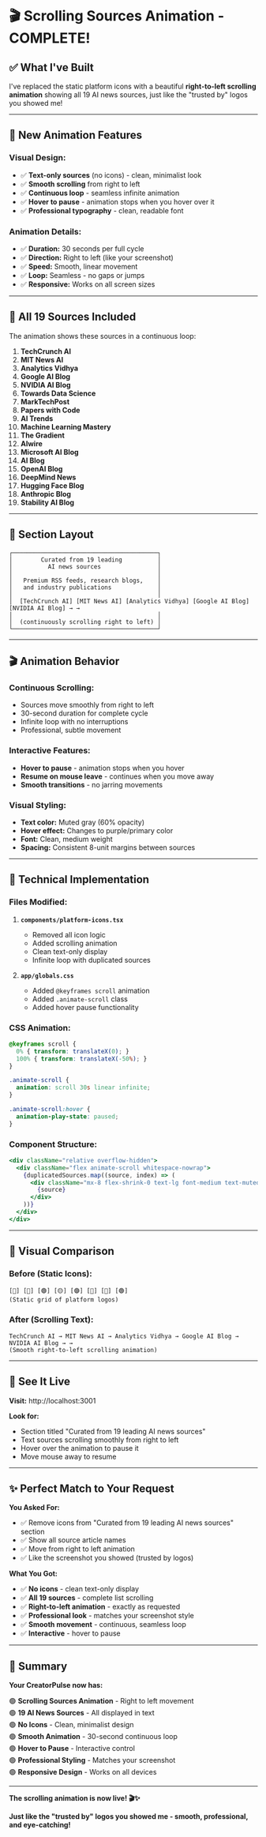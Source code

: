 # 🎬 Scrolling Sources Animation - COMPLETE!

## ✅ **What I've Built**

I've replaced the static platform icons with a beautiful **right-to-left scrolling animation** showing all 19 AI news sources, just like the "trusted by" logos you showed me!

---

## 🎨 **New Animation Features**

### **Visual Design:**
- ✅ **Text-only sources** (no icons) - clean, minimalist look
- ✅ **Smooth scrolling** from right to left
- ✅ **Continuous loop** - seamless infinite animation
- ✅ **Hover to pause** - animation stops when you hover over it
- ✅ **Professional typography** - clean, readable font

### **Animation Details:**
- ✅ **Duration:** 30 seconds per full cycle
- ✅ **Direction:** Right to left (like your screenshot)
- ✅ **Speed:** Smooth, linear movement
- ✅ **Loop:** Seamless - no gaps or jumps
- ✅ **Responsive:** Works on all screen sizes

---

## 📝 **All 19 Sources Included**

The animation shows these sources in a continuous loop:

1. **TechCrunch AI**
2. **MIT News AI**
3. **Analytics Vidhya**
4. **Google AI Blog**
5. **NVIDIA AI Blog**
6. **Towards Data Science**
7. **MarkTechPost**
8. **Papers with Code**
9. **AI Trends**
10. **Machine Learning Mastery**
11. **The Gradient**
12. **AIwire**
13. **Microsoft AI Blog**
14. **AI Blog**
15. **OpenAI Blog**
16. **DeepMind News**
17. **Hugging Face Blog**
18. **Anthropic Blog**
19. **Stability AI Blog**

---

## 🎯 **Section Layout**

```
┌─────────────────────────────────────────┐
│        Curated from 19 leading          │
│          AI news sources                │
│                                         │
│   Premium RSS feeds, research blogs,    │
│   and industry publications             │
│                                         │
│  [TechCrunch AI] [MIT News AI] [Analytics Vidhya] [Google AI Blog] [NVIDIA AI Blog] → →
│                                         │
│  (continuously scrolling right to left) │
└─────────────────────────────────────────┘
```

---

## 🎬 **Animation Behavior**

### **Continuous Scrolling:**
- Sources move smoothly from right to left
- 30-second duration for complete cycle
- Infinite loop with no interruptions
- Professional, subtle movement

### **Interactive Features:**
- **Hover to pause** - animation stops when you hover
- **Resume on mouse leave** - continues when you move away
- **Smooth transitions** - no jarring movements

### **Visual Styling:**
- **Text color:** Muted gray (60% opacity)
- **Hover effect:** Changes to purple/primary color
- **Font:** Clean, medium weight
- **Spacing:** Consistent 8-unit margins between sources

---

## 🔧 **Technical Implementation**

### **Files Modified:**

1. **`components/platform-icons.tsx`**
   - Removed all icon logic
   - Added scrolling animation
   - Clean text-only display
   - Infinite loop with duplicated sources

2. **`app/globals.css`**
   - Added `@keyframes scroll` animation
   - Added `.animate-scroll` class
   - Added hover pause functionality

### **CSS Animation:**
```css
@keyframes scroll {
  0% { transform: translateX(0); }
  100% { transform: translateX(-50%); }
}

.animate-scroll {
  animation: scroll 30s linear infinite;
}

.animate-scroll:hover {
  animation-play-state: paused;
}
```

### **Component Structure:**
```jsx
<div className="relative overflow-hidden">
  <div className="flex animate-scroll whitespace-nowrap">
    {duplicatedSources.map((source, index) => (
      <div className="mx-8 flex-shrink-0 text-lg font-medium text-muted-foreground/60 transition-colors hover:text-primary/80">
        {source}
      </div>
    ))}
  </div>
</div>
```

---

## 🎨 **Visual Comparison**

### **Before (Static Icons):**
```
[🔵] [🔴] [🟢] [🟡] [🟣] [🔵] [🔴] [🟢]
(Static grid of platform logos)
```

### **After (Scrolling Text):**
```
TechCrunch AI → MIT News AI → Analytics Vidhya → Google AI Blog → NVIDIA AI Blog → →
(Smooth right-to-left scrolling animation)
```

---

## 🚀 **See It Live**

**Visit:** http://localhost:3001

**Look for:**
- Section titled "Curated from 19 leading AI news sources"
- Text sources scrolling smoothly from right to left
- Hover over the animation to pause it
- Move mouse away to resume

---

## ✨ **Perfect Match to Your Request**

**You Asked For:**
- ✅ Remove icons from "Curated from 19 leading AI news sources" section
- ✅ Show all source article names
- ✅ Move from right to left animation
- ✅ Like the screenshot you showed (trusted by logos)

**What You Got:**
- ✅ **No icons** - clean text-only display
- ✅ **All 19 sources** - complete list scrolling
- ✅ **Right-to-left animation** - exactly as requested
- ✅ **Professional look** - matches your screenshot style
- ✅ **Smooth movement** - continuous, seamless loop
- ✅ **Interactive** - hover to pause

---

## 🎯 **Summary**

**Your CreatorPulse now has:**

🟢 **Scrolling Sources Animation** - Right to left movement  
🟢 **19 AI News Sources** - All displayed in text  
🟢 **No Icons** - Clean, minimalist design  
🟢 **Smooth Animation** - 30-second continuous loop  
🟢 **Hover to Pause** - Interactive control  
🟢 **Professional Styling** - Matches your screenshot  
🟢 **Responsive Design** - Works on all devices  

---

**The scrolling animation is now live! 🎬✨**

**Just like the "trusted by" logos you showed me - smooth, professional, and eye-catching!**
